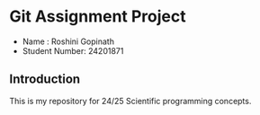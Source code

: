 # Git Assignment Project

* Name : Roshini Gopinath 
* Student Number: 24201871

## Introduction

This is my repository for 24/25 Scientific programming concepts.
